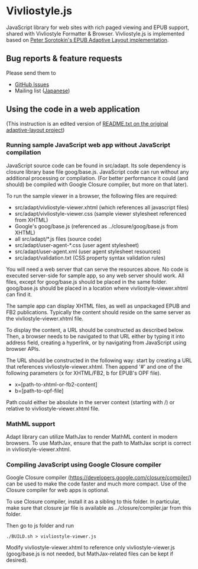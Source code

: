 # Vivliostyle.js

JavaScript library for web sites with rich paged viewing and EPUB support, shared with Vivliostyle Formatter & Browser.
Vivliostyle.js is implemented based on [Peter Sorotokin's EPUB Adaptive Layout implementation](https://github.com/sorotokin/adaptive-layout).

## Bug reports & feature requests

Please send them to

- [GitHub Issues](https://github.com/vivliostyle/vivliostyle.js.experimental/issues)
- Mailing list ([Japanese](https://groups.google.com/forum/?hl=ja#!forum/vivliostyle-ja))

## Using the code in a web application

(This instruction is an edited version of [README.txt on the original adaptive-layout project](https://github.com/sorotokin/adaptive-layout/blob/deaf2e65b9726dd4e58b3a5d3d90e0968bb63792/README.txt))

### Running sample JavaScript web app without JavaScript compilation

JavaScript source code can be found in src/adapt. Its sole dependency
is closure library base file goog/base.js. JavaScript code can run
without any additional processing or compilation. (For better
performance it could (and should) be compiled with Google Closure
compiler, but more on that later).

To run the sample viewer in a browser, the following files are required:

- src/adapt/vivliostyle-viewer.xhtml (which references all javascript files)
- src/adapt/vivliostyle-viewer.css (sample viewer stylesheet referenced from XHTML)
- Google's goog/base.js (referenced as ../closure/goog/base.js from XHTML)
- all src/adapt/*.js files (source code)
- src/adapt/user-agent-*.css (user agent stylesheet)
- src/adapt/user-agent.xml (user agent stylesheet resources)
- src/adapt/validation.txt (CSS property syntax validation rules)

You will need a web server that can serve the resources above. No code
is executed server-side for sample app, so any web server should work.
All files, except for goog/base.js should be placed in the same folder.
goog/base.js should be placed in a location where vivliostyle-viewer.xhtml can
find it.

The sample app can display XHTML files, as well as unpackaged EPUB and
FB2 publications. Typically the content should reside on the same
server as the vivliostyle-viewer.xhtml file.

To display the content, a URL should be constructed as described below.
Then, a browser needs to be navigated to that URL either by typing it into
address field, creating a hyperlink, or by navigating from JavaScript
using browser APIs.

The URL should be constructed in the following way: start by creating a
URL that references vivliostyle-viewer.xhtml. Then append '#' and one of the
following parameters (x for XHTML/FB2, b for EPUB's OPF file).

- x=[path-to-xhtml-or-fb2-content]
- b=[path-to-opf-file]

Path could either be absolute in the server context (starting with /)
or relative to vivliostyle-viewer.xhtml file.

### MathML support

Adapt library can utilize MathJax to render MathML content in modern browsers.
To use MathJax, ensure that the path to MathJax script is correct in
vivliostyle-viewer.xhtml.

### Compiling JavaScript using Google Closure compiler

Google Closure compiler (https://developers.google.com/closure/compiler/)
can be used to make the code faster and much more compact. Use of the
Closure compiler for web apps is optional.

To use Closure compiler, install it as a sibling to this folder. In
particular, make sure that closure jar file is available as
../closure/compiler.jar from this folder.

Then go to js folder and run

```
./BUILD.sh > vivliostyle-viewer.js
```

Modify vivliostyle-viewer.xhtml to reference only vivliostyle-viewer.js (goog/base.js is not
needed, but MathJax-related files can be kept if desired).
